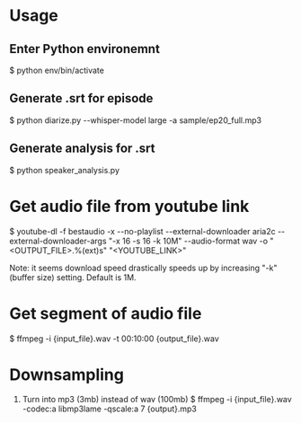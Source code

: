 # Usage
## Enter Python environemnt
$ python env/bin/activate

## Generate .srt for episode
$ python diarize.py --whisper-model large -a sample/ep20_full.mp3

## Generate analysis for .srt
$ python speaker_analysis.py

# Get audio file from youtube link
 
$ youtube-dl -f bestaudio -x --no-playlist --external-downloader aria2c --external-downloader-args "-x 16 -s 16 -k 10M" --audio-format wav -o "<OUTPUT_FILE>.%(ext)s" "<YOUTUBE_LINK>"

Note: it seems download speed drastically speeds up by increasing "-k" (buffer size) setting. Default is 1M.

# Get segment of audio file
$ ffmpeg -i {input_file}.wav -t 00:10:00 {output_file}.wav


# Downsampling
1) Turn into mp3 (3mb) instead of wav (100mb)
$ ffmpeg -i {input_file}.wav -codec:a libmp3lame -qscale:a 7 {output}.mp3

